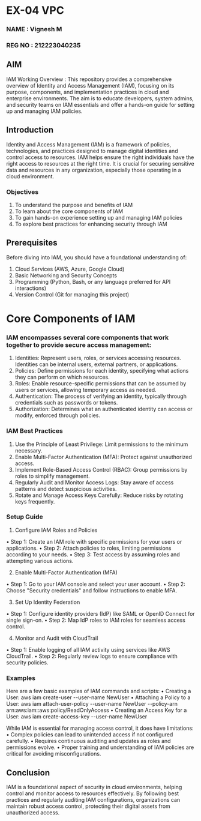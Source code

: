 # EX-04 VPC

### NAME : Vignesh M
### REG NO : 212223040235

## AIM

IAM Working Overview : This repository provides a comprehensive overview of Identity and Access Management (IAM), focusing on its purpose, components, and implementation practices in cloud and enterprise environments. The aim is to educate developers, system admins, and security teams on IAM essentials and offer a hands-on guide for setting up and managing IAM policies.

## Introduction
Identity and Access Management (IAM) is a framework of policies, technologies, and practices designed to manage digital identities and control access to resources. IAM helps ensure the right individuals have the right access to resources at the right time. It is crucial for securing sensitive data and resources in any organization, especially those operating in a cloud environment.

### Objectives
1. To understand the purpose and benefits of IAM
2. To learn about the core components of IAM
3. To gain hands-on experience setting up and managing IAM policies
4. To explore best practices for enhancing security through IAM

## Prerequisites

Before diving into IAM, you should have a foundational understanding of:
1. Cloud Services (AWS, Azure, Google Cloud)
2. Basic Networking and Security Concepts
3. Programming (Python, Bash, or any language preferred for API interactions)
4. Version Control (Git for managing this project)

# Core Components of IAM

### IAM encompasses several core components that work together to provide secure access management:

1. Identities: Represent users, roles, or services accessing resources. Identities can be internal users, external partners, or applications.
2. Policies: Define permissions for each identity, specifying what actions they can perform on which resources.
3. Roles: Enable resource-specific permissions that can be assumed by users or services, allowing temporary access as needed.
4. Authentication: The process of verifying an identity, typically through credentials such as passwords or tokens.
5. Authorization: Determines what an authenticated identity can access or modify, enforced through policies.

### IAM Best Practices

1.	Use the Principle of Least Privilege: Limit permissions to the minimum necessary.
2.	Enable Multi-Factor Authentication (MFA): Protect against unauthorized access.
3.	Implement Role-Based Access Control (RBAC): Group permissions by roles to simplify management.
4.	Regularly Audit and Monitor Access Logs: Stay aware of access patterns and detect suspicious activities.
5.	Rotate and Manage Access Keys Carefully: Reduce risks by rotating keys frequently.

### Setup Guide

1.	Configure IAM Roles and Policies

•	Step 1: Create an IAM role with specific permissions for your users or applications.
•	Step 2: Attach policies to roles, limiting permissions according to your needs.
•	Step 3: Test access by assuming roles and attempting various actions.

2.	Enable Multi-Factor Authentication (MFA)

•	Step 1: Go to your IAM console and select your user account.
•	Step 2: Choose "Security credentials" and follow instructions to enable MFA.

3.	Set Up Identity Federation

•	Step 1: Configure identity providers (IdP) like SAML or OpenID Connect for single sign-on.
•	Step 2: Map IdP roles to IAM roles for seamless access control.

4.	Monitor and Audit with CloudTrail

•	Step 1: Enable logging of all IAM activity using services like AWS CloudTrail.
•	Step 2: Regularly review logs to ensure compliance with security policies.

### Examples

Here are a few basic examples of IAM commands and scripts:
•	Creating a User: aws iam create-user --user-name NewUser
•	Attaching a Policy to a User: aws iam attach-user-policy --user-name NewUser --policy-arn arn:aws:iam::aws:policy/ReadOnlyAccess
•	Creating an Access Key for a User: aws iam create-access-key --user-name NewUser

While IAM is essential for managing access control, it does have limitations:
•	Complex policies can lead to unintended access if not configured carefully.
•	Requires continuous auditing and updates as roles and permissions evolve.
•	Proper training and understanding of IAM policies are critical for avoiding misconfigurations.

## Conclusion
IAM is a foundational aspect of security in cloud environments, helping control and monitor access to resources effectively. By following best practices and regularly auditing IAM configurations, organizations can maintain robust access control, protecting their digital assets from unauthorized access.



